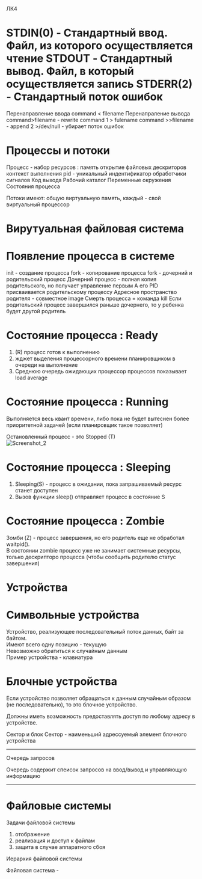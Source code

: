 
ЛК4
# STDIN(0) - Стандартный ввод. Файл, из которого осуществляется чтение STDOUT - Стандартный вывод. Файл, в который осуществляется запись STDERR(2) - Стандартный поток ошибок

Перенаправление ввода command < filename Перенапраление вывода command>filename - rewrite command 1 > fulename command >>filename - append 2 >/dev/null - убирает поток ошибок

 # Процессы и потоки </br>
Процесс - набор ресурсов : память открытие файловых дескриторов контекст выполнения pid - уникальный индентификатор обработчики сигналов Код выхода Рабочий каталог Переменные окружения Состояния процесса

Потоки имеют: общую виртуальную память, каждый - свой виртуальный процессор</br>



# Вирутуальная файловая система </br>


# Появление процесса в системе </br>
init - создание процесса fork - копирование процесса fork - дочерний и родительский процесс Дочерний процесс - полная копия родительского, но получает управление первым А его PID присваивается родительскому процессу Адресное пространство родителя - совместное image Смерть процесса = команда kill Если родительский процесс завершился раньше дочернего, то у ребенка будет другой родитель


# Состояние процессa : Ready
1) (R) процесс готов к выполнению 
2) жджет выделения процессорного времени планировщиком в очереди на выполнение
3) Среднюю очередь ожидающих процессор процессов показывает load average  

# Состояние процесса : Running 
Выполняется весь квант времени, либо пока не будет вытеснен более приоритетной задачей (если планировщик такое позволяет) </br>

Остановленный процесс - это Stopped (T) </br>
![Screenshot_2](https://user-images.githubusercontent.com/97594164/225222034-c9390c9a-4f21-4556-8cb6-89bfb4d6c05e.png)

# Состояние процесса : Sleeping
1) Sleeping(S) - процесс в ожидании, пока запрашиваемый ресурс станет доступен
2) Вызов функции sleep() отправляет процесс в состояние S


# Состояние процесса : Zombie

Зомби (Z) - процесс завершения, но его родитель еще не обработал waitpid(). </br>
В состоянии zombie процесс уже не занимает системные ресурсы, только дескрипторо процесса (чтобы сообщить родителю статус завершения) 

# Устройства
# Символьные устройства </br>
Устройство, реализующее последовательный поток данных, байт за байтом. </br>
Имеют всего одну позицию - текущую </br>
Невозможно обратиться к случайным данным </br>
Пример устройства - клавиатура </br>

# Блочные устройства
Если устройство позволяет обращаться к данным случайным образом (не последовательно), то это блочное устройство. </br>

Должны иметь возможность предоставлять доступ по любому адресу в устройстве. </br> 

Сектор и блок 
Сектор - наименьший адрессуемый элемент блочного устройства 

---

Очередь запросов </br> 

Очередь содержит спеисок запросов на ввод/вывод и управляющую информацию 

--- 
# Файловые системы 

Задачи файловой системы 
1) отображение
2) реализация и доступ к файлам
3) защита в случае аппаратного сбоя 

Иерархия файловой системы


Файловая система - 
